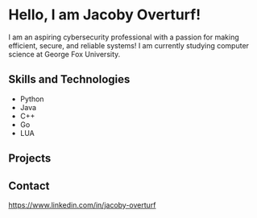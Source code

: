 # Hello, I am Jacoby Overturf!

I am an aspiring cybersecurity professional with a passion for making efficient, secure, and reliable systems! I am currently studying computer science at George Fox University.

## Skills and Technologies
- Python
- Java
- C++
- Go
- LUA

## Projects

## Contact
https://www.linkedin.com/in/jacoby-overturf
